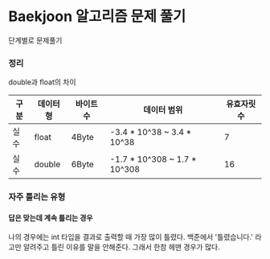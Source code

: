# Baekjoon 알고리즘 문제 풀기

단계별로 문제풀기

### 정리
double과 float의 차이

|구분|데이터형|바이트 수|데이터 범위|유효자릿수|
|--|--|--|--|--|
|실수|float|4Byte| -3.4 * 10^38 ~ 3.4 * 10^38|7|
|실수|double|6Byte| -1.7 * 10^308 ~ 1.7 * 10^308|16|


### 자주 틀리는 유형

#### 답은 맞는데 계속 틀리는 경우
나의 경우에는 int 타입을 결과로 출력할 때 가장 많이 틀렸다.
백준에서 '틀렸습니다.' 라고만 알려주고 틀린 이유를 말을 안해준다.
그래서 한참 헤맨 경우가 많다.
